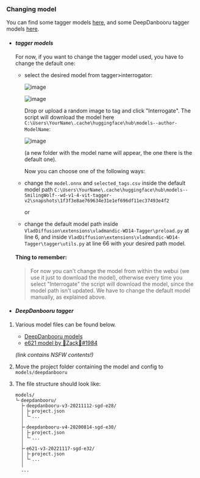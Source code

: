### Changing model
You can find some tagger models [here](https://huggingface.co/models?sort=downloads&search=tagger), and some DeepDanbooru tagger models [here](https://github.com/KichangKim/DeepDanbooru/releases).

- #### *tagger models*
  For now, if you want to change the tagger model used, you have to change the default one:
  - select the desired model from tagger>interrogator:

    ![image](https://github.com/GiusTex/vladmandic-WD14-Tagger/assets/112352961/6c41d15a-b071-4330-8317-223cede6507d)

    ![image](https://github.com/GiusTex/vladmandic-WD14-Tagger/assets/112352961/73cf216e-bf08-4af2-85f6-bfa58bcb46d1)

    Drop or upload a random image to tag and click "Interrogate". The script will download the model here `C:\Users\YourName\.cache\huggingface\hub\models--author-ModelName`:

    ![image](https://github.com/GiusTex/vladmandic-WD14-Tagger/assets/112352961/57d5f421-85b2-4256-86cb-c834d016ec7d)
  
    (a new folder with the model name will appear, the one there is the default one).
  
    Now you can choose one of the following ways:
    
   - change the `model.onnx` and `selected_tags.csv` inside the default model path `C:\Users\YourName\.cache\huggingface\hub\models--SmilingWolf--wd-v1-4-vit-tagger-v2\snapshots\1f3f3e8ae769634e31e1ef696df11ec37493e4f2` 
  
     or
  
   - change the default model path inside `VladDiffusion\extensions\vladmandic-WD14-Tagger\preload.py` at line 6, and inside `VladDiffusion\extensions\vladmandic-WD14-Tagger\tagger\utils.py` at line 66 with your 
     desired path model.
  #### Thing to remember:
    > For now you can't change the model from within the webui (we use it just to download the model), otherwise every time you select "Interrogate" the script will download the model, since the model path isn't 
     updated. We have to change the default model manually, as explained above.
  
- #### *DeepDanbooru tagger*
 1. Various model files can be found below.
    - [DeepDanbooru models](https://github.com/KichangKim/DeepDanbooru/releases)
    - [e621 model by 🐾Zack🐾#1984](https://discord.gg/BDFpq9Yb7K)
    
    *(link contains NSFW contents!)*

   2. Move the project folder containing the model and config to `models/deepdanbooru`

   3. The file structure should look like:
         ```
         models/
         └╴deepdanbooru/
           ├╴deepdanbooru-v3-20211112-sgd-e28/
           │ ├╴project.json
           │ └╴...
           │
           ├╴deepdanbooru-v4-20200814-sgd-e30/
           │ ├╴project.json
           │ └╴...
           │
           ├╴e621-v3-20221117-sgd-e32/
           │ ├╴project.json
           │ └╴...
           │
           ...
         ```

